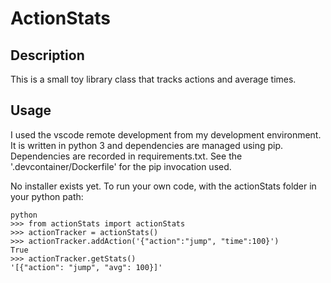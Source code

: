 

# ActionStats

## Description
This is a small toy library class that tracks actions and average times. 


## Usage

I used the vscode remote development from my development environment.
It is written in python 3 and dependencies are managed using pip.
Dependencies are recorded in requirements.txt. See the '.devcontainer/Dockerfile' for the pip invocation used. 

No installer exists yet. To run your own code, with the actionStats folder in your python path:


``` 
python
>>> from actionStats import actionStats
>>> actionTracker = actionStats()
>>> actionTracker.addAction('{"action":"jump", "time":100}')
True
>>> actionTracker.getStats()
'[{"action": "jump", "avg": 100}]'
```
